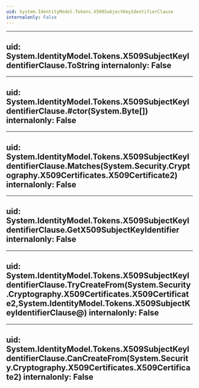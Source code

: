 ```yaml
---
uid: System.IdentityModel.Tokens.X509SubjectKeyIdentifierClause
internalonly: False
---
```


---
uid: System.IdentityModel.Tokens.X509SubjectKeyIdentifierClause.ToString
internalonly: False
---

---
uid: System.IdentityModel.Tokens.X509SubjectKeyIdentifierClause.#ctor(System.Byte[])
internalonly: False
---

---
uid: System.IdentityModel.Tokens.X509SubjectKeyIdentifierClause.Matches(System.Security.Cryptography.X509Certificates.X509Certificate2)
internalonly: False
---

---
uid: System.IdentityModel.Tokens.X509SubjectKeyIdentifierClause.GetX509SubjectKeyIdentifier
internalonly: False
---

---
uid: System.IdentityModel.Tokens.X509SubjectKeyIdentifierClause.TryCreateFrom(System.Security.Cryptography.X509Certificates.X509Certificate2,System.IdentityModel.Tokens.X509SubjectKeyIdentifierClause@)
internalonly: False
---

---
uid: System.IdentityModel.Tokens.X509SubjectKeyIdentifierClause.CanCreateFrom(System.Security.Cryptography.X509Certificates.X509Certificate2)
internalonly: False
---
